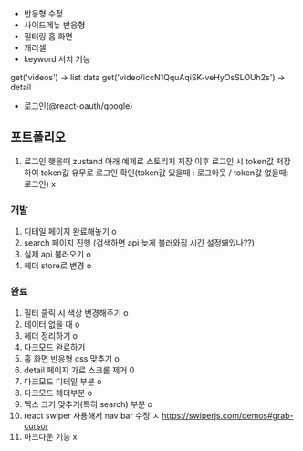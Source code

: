 <!-- - html 수정 -->

- 반응형 수정
- 사이드메뉴 반응형
- 필터링 홈 화면
- 캐러셀
- keyword 서치 기능

get('videos') -> list data
get('video/iccN1QquAqiSK-veHyOsSLOUh2s') -> detail

- 로그인(@react-oauth/google)

## 포트폴리오

1. 로그인 햇을때 zustand 아래 예제로 스토리지 저장 이후 로그인 시 token값 저장하여 token값 유무로 로그인 확인(token값 있을때 : 로그아웃 / token값 없을때: 로그인) x

### 개발

1. 디테일 페이지 완료해놓기 o
2. search 페이지 진행 (검색하면 api 늦게 불러와짐 시간 설정돼있나??)
3. 실제 api 불러오기 o
4. 헤더 store로 변경 o

### 완료

1. 필터 클릭 시 색상 변경해주기 o
2. 데이터 없을 때 o
3. 헤더 정리하기 o
4. 다크모드 완료하기
5. 홈 화면 반응형 css 맞추기 o
6. detail 페이지 가로 스크롤 제거 0
7. 다크모드 디테일 부분 o
8. 다크모드 헤더부분 o
9. 멕스 크기 맞추기(특히 search) 부분 o
10. react swiper 사용해서 nav bar 수정 ㅅ
    https://swiperjs.com/demos#grab-cursor
11. 마크다운 기능 x
